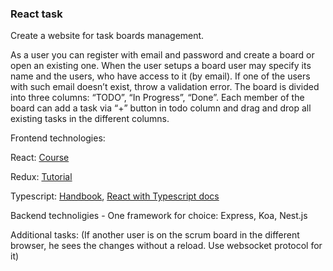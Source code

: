 ### React task

Create a website for task boards management.

As a user you can register with email and password and create a board or open an existing one. 
When the user setups a board user may specify its name and the users, who have access to it (by email). If one of the users with such email doesn’t exist, throw a validation error.
The board is divided into three columns: “TODO”, “In Progress”, “Done”.
Each member of the board can add a task via “+” button in todo column and drag and drop all existing tasks in the different columns. 

Frontend technologies:

React: [Course](https://scrimba.com/learn/learnreact)

Redux: [Tutorial](https://www.valentinog.com/blog/redux/)

Typescript: [Handbook](https://www.typescriptlang.org/docs/handbook), [React with Typescript docs](https://www.typescriptlang.org/docs/handbook/react.html)

Backend technoligies - 
One framework for choice:
Express, Koa, Nest.js

Additional tasks:
(If another user is on the scrum board in the different browser, he sees the changes without a reload. Use websocket protocol for it)
